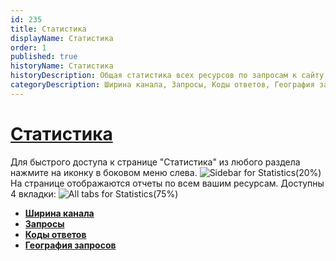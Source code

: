 ```yaml
---
id: 235
title: Статистика
displayName: Статистика
order: 1
published: true
historyName: Статистика
historyDescription: Общая статистика всех ресурсов по запросам к сайту, движению и источникам трафика
categoryDescription: Ширина канала, Запросы, Коды ответов, География запросов
---
```


# [Статистика](statistics)

Для быстрого доступа к странице "Статистика" из любого раздела нажмите на иконку в боковом меню слева.
![Sidebar for Statistics(20%)](https://img.solarspace.pro/docs/statistics-full.jpg "Боковое меню раздела 'Статистика'")
На странице отображаются отчеты по всем вашим ресурсам. Доступны 4 вкладки:
![All tabs for Statistics(75%)](https://img.solarspace.pro/docs/pages-for-statistics.jpg "Все вкладки раздела 'Статистика'")
- [**Ширина канала**]([236]) </br>
- [**Запросы**]([237]) </br>
- [**Коды ответов**]([238]) </br>
- [**География запросов**]([239])